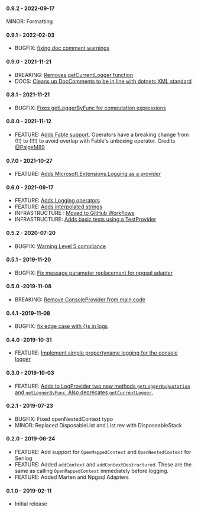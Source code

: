 #### 0.9.2 - 2022-09-17
MINOR: Formatting

#### 0.9.1 - 2022-02-03
* BUGFIX: [fixing doc comment warnings](https://github.com/TheAngryByrd/FsLibLog/pull/30)

#### 0.9.0 - 2021-11-21
* BREAKING: [Removes getCurrentLogger function](https://github.com/TheAngryByrd/FsLibLog/pull/28)
* DOCS: [Cleans up DocComments to be in line with dotnets XML standard](https://github.com/TheAngryByrd/FsLibLog/pull/28)
#### 0.8.1 - 2021-11-21
* BUGFIX: [Fixes getLoggerByFunc for computation expressions](https://github.com/TheAngryByrd/FsLibLog/pull/26)
#### 0.8.0 - 2021-11-12
* FEATURE: [Adds Fable support](https://github.com/TheAngryByrd/FsLibLog/pull/21). Operators have a breaking change from (!!) to (!!!) to avoid overlap with Fable's unboxing operator. Credits [@PaigeM89](https://github.com/PaigeM89)
#### 0.7.0 - 2021-10-27
* FEATURE: [Adds Microsoft.Extensions.Logging as a provider](https://github.com/TheAngryByrd/FsLibLog/pull/25)

#### 0.6.0 - 2021-09-17
* FEATURE: [Adds Logging operators](https://github.com/TheAngryByrd/FsLibLog/pull/19)
* FEATURE: [Adds interpolated strings](https://github.com/TheAngryByrd/FsLibLog/pull/23)
* INFRASTRUCTURE : [Moved to GitHub Workflows](https://github.com/TheAngryByrd/FsLibLog/pull/20)
* INFRASTRUCTURE: [Adds basic tests using a TestProvider](https://github.com/TheAngryByrd/FsLibLog/pull/22)

#### 0.5.2 - 2020-07-20
* BUGFIX: [Warning Level 5 compliance](https://github.com/TheAngryByrd/FsLibLog/pull/14)

#### 0.5.1 - 2019-11-20
* BUGFIX: [Fix message parameter replacement for npgsql adapter](https://github.com/TheAngryByrd/FsLibLog/pull/11)

#### 0.5.0 -2019-11-08
* BREAKING: [Remove ConsoleProvider from main code](https://github.com/TheAngryByrd/FsLibLog/pull/10)

#### 0.4.1 -2019-11-08
* BUGFIX: [fix edge case with {}s in logs](https://github.com/TheAngryByrd/FsLibLog/pull/9)

#### 0.4.0 -2019-10-31
* FEATURE: [Implement simple propertyname logging for the console logger](https://github.com/TheAngryByrd/FsLibLog/pull/8)

#### 0.3.0 - 2019-10-03
* FEATURE: [Adds to LogProvider two new methods `getLoggerByQuotation` and `getLoggerByFunc`. Also deprecates `getCurrentLogger`.](https://github.com/TheAngryByrd/FsLibLog/pull/7)

#### 0.2.1 - 2019-07-23
* BUGFIX: Fixed openNestedContext typo
* MINOR: Replaced DisposableList and List.rev with DisposeableStack

#### 0.2.0 - 2019-06-24
* FEATURE: Add support for `OpenMappedContext` and `OpenNestedContext` for Serilog
* FEATURE: Added `addContext` and `addContextDestructured`.  These are the same as calling `OpenMappedContext` immediately before logging.
* FEATURE: Added Marten and Npgsql Adapters

#### 0.1.0 - 2019-02-11
* Initial release
